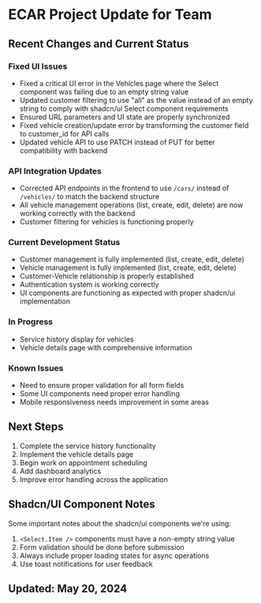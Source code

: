 # ECAR Project Update for Team

## Recent Changes and Current Status

### Fixed UI Issues
- Fixed a critical UI error in the Vehicles page where the Select component was failing due to an empty string value
- Updated customer filtering to use "all" as the value instead of an empty string to comply with shadcn/ui Select component requirements
- Ensured URL parameters and UI state are properly synchronized
- Fixed vehicle creation/update error by transforming the customer field to customer_id for API calls
- Updated vehicle API to use PATCH instead of PUT for better compatibility with backend

### API Integration Updates
- Corrected API endpoints in the frontend to use `/cars/` instead of `/vehicles/` to match the backend structure
- All vehicle management operations (list, create, edit, delete) are now working correctly with the backend
- Customer filtering for vehicles is functioning properly

### Current Development Status
- Customer management is fully implemented (list, create, edit, delete)
- Vehicle management is fully implemented (list, create, edit, delete) 
- Customer-Vehicle relationship is properly established
- Authentication system is working correctly
- UI components are functioning as expected with proper shadcn/ui implementation

### In Progress
- Service history display for vehicles
- Vehicle details page with comprehensive information

### Known Issues
- Need to ensure proper validation for all form fields
- Some UI components need proper error handling
- Mobile responsiveness needs improvement in some areas

## Next Steps
1. Complete the service history functionality
2. Implement the vehicle details page
3. Begin work on appointment scheduling
4. Add dashboard analytics
5. Improve error handling across the application

## Shadcn/UI Component Notes
Some important notes about the shadcn/ui components we're using:

1. `<Select.Item />` components must have a non-empty string value
2. Form validation should be done before submission
3. Always include proper loading states for async operations
4. Use toast notifications for user feedback

## Updated: May 20, 2024